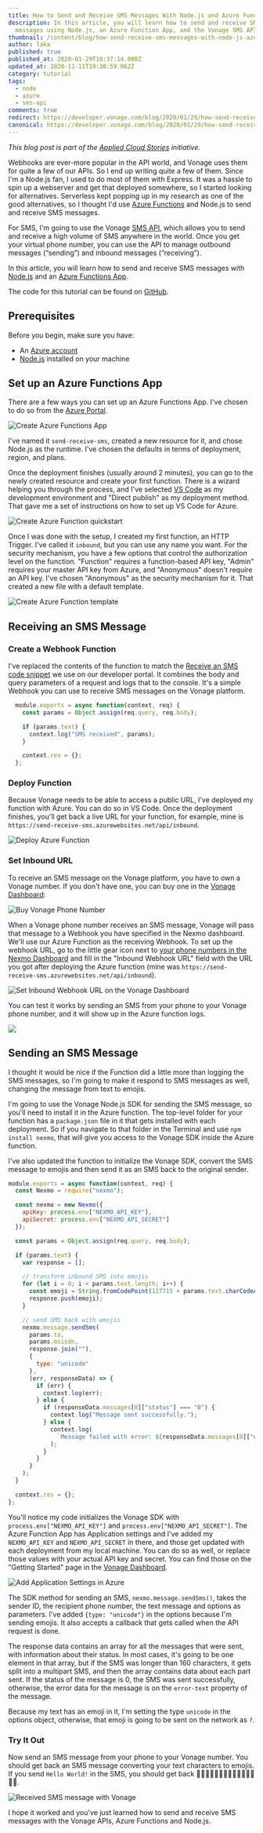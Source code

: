 ```yaml
---
title: How to Send and Receive SMS Messages With Node.js and Azure Functions
description: In this article, you will learn how to send and receive SMS
  messages using Node.js, an Azure Function App, and the Vonage SMS API.
thumbnail: /content/blog/how-send-receive-sms-messages-with-node-js-azure-functions-dr/E_SMS-Messages_Azure_1200x600-1.jpg
author: laka
published: true
published_at: 2020-01-29T18:37:14.000Z
updated_at: 2020-11-11T19:30:59.062Z
category: tutorial
tags:
  - node
  - azure
  - sms-api
comments: true
redirect: https://developer.vonage.com/blog/2020/01/29/how-send-receive-sms-messages-with-node-js-azure-functions-dr
canonical: https://developer.vonage.com/blog/2020/01/29/how-send-receive-sms-messages-with-node-js-azure-functions-dr
---
```

*This blog post is part of the [Applied Cloud Stories](http://aka.ms/applied-cloud-stories) initiative.*

Webhooks are ever-more popular in the API world, and Vonage uses them for quite a few of our APIs. So I end up writing quite a few of them. Since I'm a Node.js fan, I used to do most of them with Express. It was a hassle to spin up a webserver and get that deployed somewhere, so I started looking for alternatives. Serverless kept popping up in my research as one of the good alternatives, so I thought I'd use [Azure Functions](https://azure.microsoft.com/en-gb/services/functions/) and Node.js to send and receive SMS messages.

For SMS, I'm going to use the Vonage [SMS API](https://developer.nexmo.com/messaging/sms/overview), which allows you to send and receive a high volume of SMS anywhere in the world. Once you get your virtual phone number, you can use the API to manage outbound messages (“sending”) and inbound messages (“receiving”).

In this article, you will learn how to send and receive SMS messages with [Node.js](https://nodejs.org/) and an [Azure Functions App](https://azure.microsoft.com/en-gb/services/functions/).

The code for this tutorial can be found on [GitHub](https://github.com/nexmo-community/nexmo-azure-sms-send-receive).

## Prerequisites

Before you begin, make  sure you have:

* An [Azure account](azure.microsoft.com/)
* [Node.js](https://nodejs.org/en/download/) installed on your machine

<sign-up></sign-up>

## Set up an Azure Functions App

There are a few ways you can set up an Azure Functions App. I've chosen to do so from the [Azure Portal](https://portal.azure.com/#create/hub).

![Create Azure Functions App](/content/blog/how-to-send-and-receive-sms-messages-with-node-js-and-azure-functions/create-azure-function.gif "Create Azure Functions App")

I've named it `send-receive-sms`, created a new resource for it, and chose Node.js as the runtime. I've chosen the defaults in terms of deployment, region, and plans.

Once the deployment finishes (usually around 2 minutes), you can go to the newly created resource and create your first function. There is a wizard helping you through the process, and I've selected [VS Code](https://code.visualstudio.com/) as my development environment and "Direct publish" as my deployment method. That gave me a set of instructions on how to set up VS Code for Azure.

![Create Azure Function quickstart](/content/blog/how-to-send-and-receive-sms-messages-with-node-js-and-azure-functions/function-quickstart.gif "Create Azure Function quickstart")

Once I was done with the setup, I created my first function, an HTTP Trigger. I've called it `inbound`, but you can use any name you want. For the security mechanism, you have a few options that control the authorization level on the function. "Function" requires a function-based API key, "Admin" requires your master API key from Azure, and "Anonymous" doesn't require an API key. I've chosen "Anonymous" as the security mechanism for it. That created a new file with a default template.

![Create Azure Function template](/content/blog/how-to-send-and-receive-sms-messages-with-node-js-and-azure-functions/function-template.gif "Create Azure Function template")

## Receiving an SMS Message

### Create a Webhook Function

I've replaced the contents of the function to match the [Receive an SMS code snippet](https://developer.nexmo.com/messaging/sms/code-snippets/receiving-an-sms/node) we use on our developer portal. It combines the body and query parameters of a request and logs that to the console. It's a simple Webhook you can use to receive SMS messages on the Vonage platform.

```javascript
  module.exports = async function(context, req) {
    const params = Object.assign(req.query, req.body);

    if (params.text) {
      context.log("SMS received", params);
    }

    context.res = {};
  };
```

### Deploy Function

Because Vonage needs to be able to access a public URL, I've deployed my function with Azure. You can do so in VS Code. Once the deployment finishes, you'll get back a live URL for your function, for example, mine is `https://send-receive-sms.azurewebsites.net/api/inbound`.

![Deploy Azure Function](/content/blog/how-to-send-and-receive-sms-messages-with-node-js-and-azure-functions/deploy-function.gif "Deploy Azure Function")

### Set Inbound URL

To receive an SMS message on the Vonage platform, you have to own a Vonage number. If you don't have one, you can buy one in the [Vonage Dashboard](https://dashboard.nexmo.com/buy-numbers):

![Buy Vonage Phone Number](/content/blog/how-to-send-and-receive-sms-messages-with-node-js-and-azure-functions/buy-number.gif "Buy Vonage Phone Number")

When a Vonage phone number receives an SMS message, Vonage will pass that message to a Webhook you have specified in the Nexmo dashboard. We'll use our Azure Function as the receiving Webhook. To set up the webhook URL, go to the little gear icon next to [your phone numbers in the Nexmo Dashboard](https://dashboard.nexmo.com/your-numbers) and fill in the "Inbound Webhook URL" field with the URL you got after deploying the Azure function (mine was `https://send-receive-sms.azurewebsites.net/api/inbound`).

![Set Inbound Webhook URL on the Vonage Dashboard](/content/blog/how-to-send-and-receive-sms-messages-with-node-js-and-azure-functions/set-inbound-webhook.gif "Set Inbound Webhook URL on the Vonage Dashboard")

You can test it works by sending an SMS from your phone to your Vonage phone number, and it will show up in the Azure function logs.

<img src="https://www.nexmo.com/wp-content/uploads/2020/01/azure-function-logs.png" style="border: none" />

## Sending an SMS Message

I thought it would be nice if the Function did a little more than logging the SMS messages, so I'm going to make it respond to SMS messages as well, changing the message from text to emojis.

I'm going to use the Vonage Node.js SDK for sending the SMS message, so you'll need to install it in the Azure function. The top-level folder for your function has a `package.json` file in it that gets installed with each deployment. So if you navigate to that folder in the Terminal and use `npm install nexmo`, that will give you access to the Vonage SDK inside the Azure function.

I've also updated the function to initialize the Vonage SDK, convert the SMS message to emojis and then send it as an SMS back to the original sender.

```javascript
module.exports = async function(context, req) {
  const Nexmo = require("nexmo");

  const nexmo = new Nexmo({
    apiKey: process.env["NEXMO_API_KEY"],
    apiSecret: process.env["NEXMO_API_SECRET"]
  });

  const params = Object.assign(req.query, req.body);

  if (params.text) {
    var response = [];

    // transform inbound SMS into emojis
    for (let i = 0; i < params.text.length; i++) {
      const emoji = String.fromCodePoint(127715 + params.text.charCodeAt(i));
      response.push(emoji);
    }

    // send SMS back with emojis
    nexmo.message.sendSms(
      params.to,
      params.msisdn,
      response.join(""),
      {
        type: "unicode"
      },
      (err, responseData) => {
        if (err) {
          context.log(err);
        } else {
          if (responseData.messages[0]["status"] === "0") {
            context.log("Message sent successfully.");
          } else {
            context.log(
              `Message failed with error: ${responseData.messages[0]["error-text"]}`
            );
          }
        }
      }
    );
  }

  context.res = {};
};
```

You'll notice my code initializes the Vonage SDK with `process.env["NEXMO_API_KEY"]` and `process.env["NEXMO_API_SECRET"]`. The Azure Function App has Application settings and I've added my `NEXMO_API_KEY` and `NEXMO_API_SECRET` in there, and those get updated with each deployment from my local machine. You can do so as well, or replace those values with your actual API key and secret. You can find those on the "Getting Started" page in the [Vonage Dashboard](https://dashboard.nexmo.com/getting-started-guide).

![Add Application Settings in Azure](/content/blog/how-to-send-and-receive-sms-messages-with-node-js-and-azure-functions/add-env-variable.gif "Add Application Settings in Azure")

The SDK method for sending an SMS, `nexmo.message.sendSms()`, takes the sender ID, the recipient phone number, the text message and options as parameters. I've added `{type: "unicode"}` in the options because I'm sending emojis. It also accepts a callback that gets called when the API request is done.

The response data contains an array for all the messages that were sent, with information about their status. In most cases, it's going to be one element in that array, but if the SMS was longer than 160 characters, it gets split into a multipart SMS, and then the array contains data about each part sent. If the status of the message is 0, the SMS was sent successfully, otherwise, the error data for the message is on the `error-text` property of the message.

Because my text has an emoji in it, I'm setting the type `unicode` in the options object, otherwise, that emoji is going to be sent on the network as `?`.

### Try It Out

Now send an SMS message from your phone to your Vonage number. You should get back an SMS message converting your text characters to emojis. If you send `Hello World!` in the SMS, you should get back 🌷🍈🍛🍗🌃🍐🍈🌃🍗🍈🍑🍇🍈🍕🌑.

![Received SMS message with Vonage](/content/blog/how-to-send-and-receive-sms-messages-with-node-js-and-azure-functions/sms-emoji.jpg "Received SMS message with Vonage")

I hope it worked and you've just learned how to send and receive SMS messages with the Vonage APIs, Azure Functions and Node.js.
